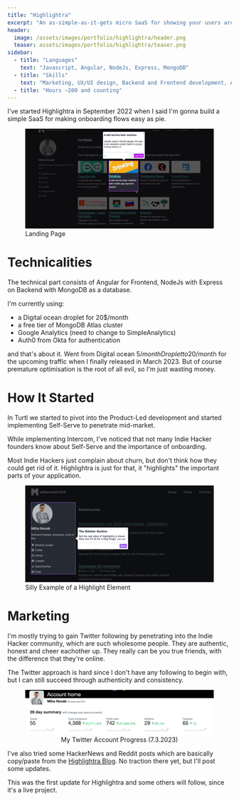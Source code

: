 ```yaml
---
title: "Highlightra"
excerpt: "An as-simple-as-it-gets micro SaaS for showing your users around."
header:
  image: /assets/images/portfolio/highlightra/header.png
  teaser: assets/images/portfolio/highlightra/teaser.png
sidebar:
  - title: "Languages"
    text: "Javascript, Angular, NodeJs, Express, MongoDB"
  - title: "Skills"
    text: "Marketing, UX/UI design, Backend and Frontend development, Analytics"
  - title: "Hours ~200 and counting"
---
```


I've started Highlightra in September 2022 when I said I'm gonna build a simple SaaS for making onboarding flows easy as pie.

<figure class="align-center">
  <img src="/assets/images/portfolio/highlightra/hero.jpg" alt="Landing Page">
  <figcaption>Landing Page</figcaption>
</figure>

# Technicalities
The technical part consists of Angular for Frontend, NodeJs with Express on Backend with MongoDB as a database.

I'm currently using:
- a Digital ocean droplet for 20$/month
- a free tier of MongoDB Atlas cluster
- Google Analytics (need to change to SimpleAnalytics)
- Auth0 from Okta for authentication

and that's about it. 
Went from Digital ocean 5$/month Droplet to 20$/month for the upcoming traffic when I finally released in March 2023.
But of course premature optimisation is the root of all evil, so I'm just wasting money.

# How It Started

In Turtl we started to pivot into the Product-Led development and started implementing Self-Serve to penetrate mid-market.

While implementing Intercom, I've noticed that not many Indie Hacker founders know about Self-Serve and the importance of onboarding.

Most Indie Hackers just complain about churn, but don't think how they could get rid of it. 
Highlightra is just for that, it "highlights" the important parts of your application.

<figure class="align-center">
  <img src="/assets/images/portfolio/highlightra/example.png" alt="Silly Example of a Highlight Element">
  <figcaption>Silly Example of a Highlight Element</figcaption>
</figure>

# Marketing

I'm mostly trying to gain Twitter following by penetrating into the Indie Hacker community, which are such wholesome people.
They are authentic, honest and cheer eachother up. They really can be you true friends, with the difference that they're online.

The Twitter approach is hard since I don't have any following to begin with, but I can still succeed through authenticity and consistency.

<figure class="align-center">
    <center>
    <img src="/assets/images/portfolio/highlightra/twitterProgress.png"/>
    <figcaption style="text-align:center">My Twitter Account Progress (7.3.2023)</figcaption>
  </center>
</figure>

I've also tried some HackerNews and Reddit posts which are basically copy/paste from the [Highlightra Blog](https://highlightra.com/blog).
No traction there yet, but I'll post some updates.

This was the first update for Highlightra and some others will follow, since it's a live project.
